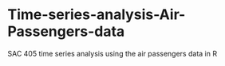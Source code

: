 # Time-series-analysis-Air-Passengers-data
SAC 405 time series analysis using the air passengers data in R
